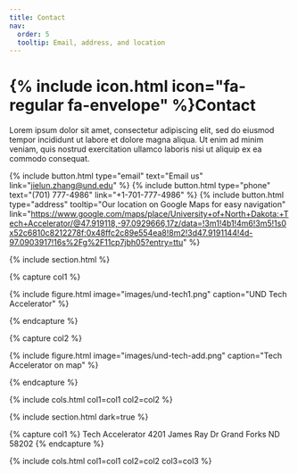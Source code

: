 ```yaml
---
title: Contact
nav:
  order: 5
  tooltip: Email, address, and location
---
```


# {% include icon.html icon="fa-regular fa-envelope" %}Contact

Lorem ipsum dolor sit amet, consectetur adipiscing elit, sed do eiusmod tempor
incididunt ut labore et dolore magna aliqua. Ut enim ad minim veniam, quis
nostrud exercitation ullamco laboris nisi ut aliquip ex ea commodo consequat.

{%
  include button.html
  type="email"
  text="Email us"
  link="jielun.zhang@und.edu"
%}
{%
  include button.html
  type="phone"
  text="(701) 777-4986"
  link="+1-701-777-4986"
%}
{%
  include button.html
  type="address"
  tooltip="Our location on Google Maps for easy navigation"
  link="https://www.google.com/maps/place/University+of+North+Dakota:+Tech+Accelerator/@47.919118,-97.0929666,17z/data=!3m1!4b1!4m6!3m5!1s0x52c6810c8212278f:0x48ffc2c89e554ea8!8m2!3d47.9191144!4d-97.0903917!16s%2Fg%2F11cp7jbh05?entry=ttu"
%}

{% include section.html %}

{% capture col1 %}

{%
  include figure.html
  image="images/und-tech1.png"
  caption="UND Tech Accelerator"
%}

{% endcapture %}

{% capture col2 %}

{%
  include figure.html
  image="images/und-tech-add.png"
  caption="Tech Accelerator on map"
%}

{% endcapture %}

{% include cols.html col1=col1 col2=col2 %}

{% include section.html dark=true %}

{% capture col1 %}
Tech Accelerator 
4201 James Ray Dr
Grand Forks ND 58202
{% endcapture %}


{% include cols.html col1=col1 col2=col2 col3=col3 %}
